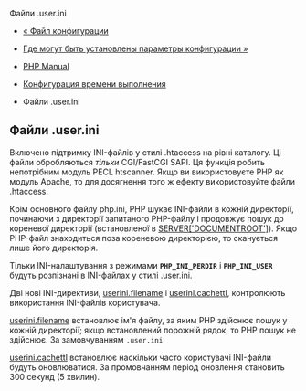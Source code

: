 Файли .user.ini

-   [« Файл конфигурации](configuration.file.html)
    
-   [Где могут быть установлены параметры конфигурации »](configuration.changes.modes.html)
    
-   [PHP Manual](index.html)
    
-   [Конфигурация времени выполнения](configuration.html)
    
-   Файли .user.ini
    

## Файли .user.ini

Включено підтримку INI-файлів у стилі .htaccess на рівні каталогу. Ці файли обробляються *тільки* CGI/FastCGI SAPI. Ця функція робить непотрібним модуль PECL htscanner. Якщо ви використовуєте PHP як модуль Apache, то для досягнення того ж ефекту використовуйте файли .htaccess.

Крім основного файлу php.ini, PHP шукає INI-файли в кожній директорії, починаючи з директорії запитаного PHP-файлу і продовжує пошук до кореневої директорії (встановленої в [SERVER\['DOCUMENTROOT'\]](reserved.variables.server.html)). Якщо PHP-файл знаходиться поза кореневою директорією, то сканується лише його директорія.

Тільки INI-налаштування з режимами **`PHP_INI_PERDIR`** і **`PHP_INI_USER`** будуть розпізнані в INI-файлах у стилі .user.ini.

Дві нові INI-директиви, [userini.filename](ini.core.html#ini.user-ini.filename) і [userini.cachettl](ini.core.html#ini.user-ini.cache-ttl), контролюють використання INI-файлів користувача.

[userini.filename](ini.core.html#ini.user-ini.filename) встановлює ім'я файлу, за яким PHP здійснює пошук у кожній директорії; якщо встановлений порожній рядок, то PHP пошук не здійснює. За замовчуванням `.user.ini`

[userini.cachettl](ini.core.html#ini.user-ini.cache-ttl) встановлює наскільки часто користувачі INI-файли будуть оновлюватися. За промовчанням період оновлення становить 300 секунд (5 хвилин).